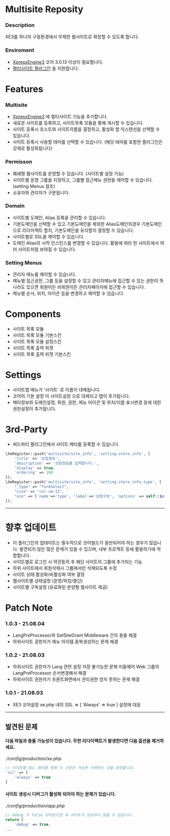 # Multisite Reposity

### Description
XE3를 하나의 구동환경에서 무제한 웹사이트로 확장할 수 있도록 합니다.

### Enviroment
- [XpressEngine3](https://github.com/xpressengine/xpressengine "XE3 Git") 코어 3.0.13 이상이 필요합니다.
- [멀티사이트 플러그인](https://github.com/amuzcorp/multisite "멀티사이트 Git 저장소") 을 지원합니다.

# Features

### Multisite
- [XpressEngine3](https://github.com/xpressengine/xpressengine "XE3 Git")  에 멀티사이트 기능을 추가합니다.
- 새로운 사이트를 등록하고, 사이트목록 모듈을 통해 게시할 수 있습니다.
- 사이트 등록시 호스트와 사이트이름을 결정하고, 활성화 할 익스텐션을 선택할 수 있습니다.
- 사이트 등록시 사용할 테마를 선택할 수 있습니다. (해당 테마를 포함한 플러그인은 강제로 활성화됩니다)

### Permisson
- 폐쇄형 웹사이트를 운영할 수 있습니다. (사이트별 설정 가능)
- 사이트별 운영 그룹을 지정하고, 그룹별 접근메뉴 권한을 제어할 수 있습니다. (setting Menus 참조)
- 소유자와 관리자가 구분됩니다.

### Domain
- 사이트별 도메인, Alias 등록을 관리할 수 있습니다.
- 기본도메인을 선택할 수 있고 기본도메인을 제외한 Alias도메인의경우 기본도메인으로 리다이렉트 할지, 기본도메인을 유지할지 결정할 수 있습니다.
- 사이트별로 SSL을 제어할 수 있습니다.
- 도메인 Alias의 시작 인스턴스를 변경할 수 있습니다. 활용에 따라 한 사이트에서 여러 사이트처럼 보여질 수 있습니다.

### Setting Menus
- 관리자 메뉴를 제어할 수 있습니다.
- 메뉴별 접근권한, 그룹 등을 설정할 수 있고 관리자메뉴에 접근할 수 있는 권한이 하나라도 있으면 회원이든 비회원이든 관리자페이지에 접근할 수 있습니다.
- 메뉴별 순서, 위치, 아이콘 등을 변경하고 제어할 수 있습니다.


# Components

- 사이트 목록 모듈
- 사이트 목록 모듈 기본스킨
- 사이트 목록 모듈 설정스킨
- 사이트 목록 출력 위젯
- 사이트 목록 출력 위젯 기본스킨


# Settings

- 사이트맵 메뉴가 '사이트' 로 이름이 대체됩니다.
- 코어의 기본 설정 이 사이트설정 으로 대체되고 탭이 추가됩니다.
- 메타정보와 도메인설정, 회원, 권한, 메뉴 아이콘 및 위치/이름 표시변경 등에 대한 권한설정이 추가됩니다.


# 3rd-Party

- 써드파티 플러그인에서 사이트 메타를 등록할 수 있습니다.
```php
\XeRegister::push('multisite/site_info', 'setting.store_info', [
    'title' => '상점정보',
    'description' => '상점정보를 입력합니다.',
    'display' => true,
    'ordering' => 100
]);
\XeRegister::push('multisite/site_info', 'setting.store_info.type', [
    "_type" => "formSelect",
    "size" => "col-sm-12",
    "uio" => ['name'=>'type', 'label'=>'상점구분', 'options' => self::$store_types]
]);
```

***

# 향후 업데이트

* 이 플러그인의 업데이트는 필수적으로 코어빌드가 동반되어야 하는 경우가 많습니다. 발견되지 않은 많은 문제가 있을 수 있으며, 내부 프로젝트 등에 활용하기에 적합합니다.
* 사이트별로 로그인 시 약관동의 후 해당 사이트의 그룹에 추가되는 기능
* 하위 사이트에서 회원삭제시 그룹에서만 삭제되도록 수정
* 사이트 상태 활성화/비활성화 여부 결정
* 웹사이트별 상태설정 (운영/파킹/중단)
* 사이트별 구독설정 (유료화된 분양형 웹사이트 제공)

# Patch Note

### 1.0.3 - 21.08.04
* LangPreProcessor와 SetSiteGrant Middleware 간의 충돌 해결
* 하위사이트 권한자가 메뉴 아이템 중복생성하는 문제 해결

### 1.0.2 - 21.08.03
* 하위사이트 권한자가 Lang 관련 설정 저장 불가능한 문제 미들웨어 Web 그룹의 LangPreProcessor 순서변경해서 해결
* 하위사이트 권한자가 프론트화면에서 관리권한 얻지 못하는 문제 해결

### 1.0.1 - 21.08.03
* XE3 코어설정 xe.php 내의 SSL => [ 'Always' => true ] 설정에 대응


***

## 발견된 문제
#### 다음 파일과 충돌 가능성이 있습니다. 무한 리다이렉트가 발생한다면 다음 옵션을 제거하세요.
*./config/production/xe.php*

```php
// 사이트별 SSL 제어를 위해 이 구문은 가능한 삭제하는 것을 권장합니다.
'ssl' => [
    'always' => true
]
```

#### 사이트 생성시 디버그가 활성화 되어야 하는 문제가 있습니다.
*./config/production/app.php*
```php
// debug 가 false 되어있으면 새 사이트가 생성되지 않을 수 있습니다.
return [
    'debug' => true,
...
```

